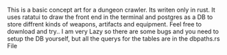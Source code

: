 This is a basic concept art for a dungeon crawler.
Its writen only in rust.
It uses ratatui to draw the front end in the terminal
and postgres as a DB to store diffrent kinds of weapons, artifacts and equipment.
Feel free to download and try..
I am very Lazy so there are some bugs and you need to setup the DB yourself,
but all the querys for the tables are in the dbpaths.rs File
